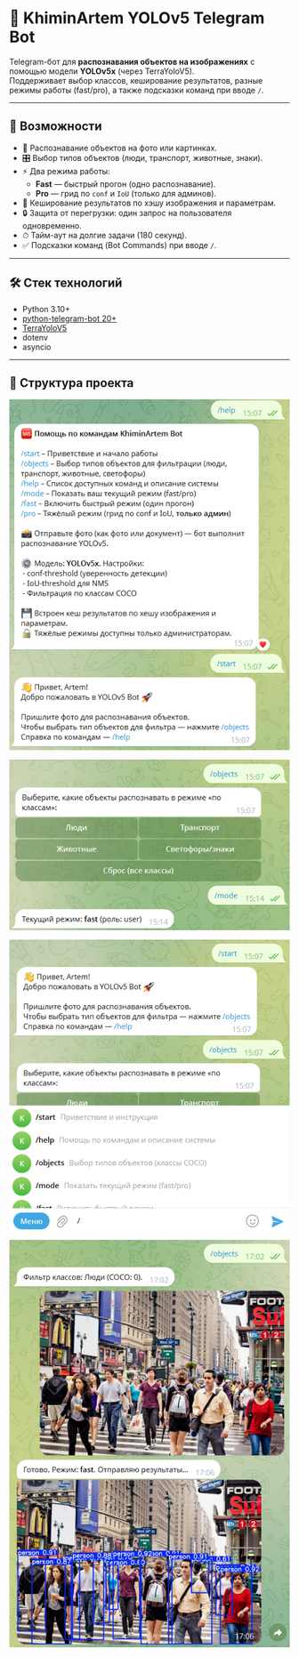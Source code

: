 # 🤖 KhiminArtem YOLOv5 Telegram Bot

Telegram-бот для **распознавания объектов на изображениях** с помощью модели **YOLOv5x** (через TerraYoloV5).  
Поддерживает выбор классов, кеширование результатов, разные режимы работы (fast/pro), а также подсказки команд при вводе `/`.

---

## 🚀 Возможности
- 📸 Распознавание объектов на фото или картинках.
- 🎛 Выбор типов объектов (люди, транспорт, животные, знаки).
- ⚡ Два режима работы:
  - **Fast** — быстрый прогон (одно распознавание).
  - **Pro** — грид по `conf` и `IoU` (только для админов).
- 💾 Кеширование результатов по хэшу изображения и параметрам.
- 🔒 Защита от перегрузки: один запрос на пользователя одновременно.
- ⏱ Тайм-аут на долгие задачи (180 секунд).
- ✅ Подсказки команд (Bot Commands) при вводе `/`.

---

## 🛠 Стек технологий
- Python 3.10+
- [python-telegram-bot 20+](https://docs.python-telegram-bot.org/)
- [TerraYoloV5](https://github.com/ultralytics/yolov5)
- dotenv
- asyncio

---

## 📂 Структура проекта


![Изображение 1](docs/1.png)

![Изображение 2](docs/2.png)

![Изображение 3](docs/3.png)

![Изображение 4](docs/4.png)